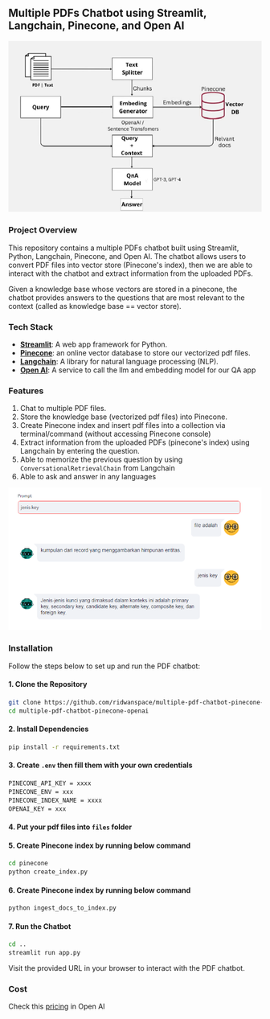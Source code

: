 ## Multiple PDFs Chatbot using Streamlit, Langchain, Pinecone, and Open AI

![Chatbot](./asset/pinecone.png)

### Project Overview
This repository contains a multiple PDFs chatbot built using Streamlit, Python, Langchain, Pinecone, and Open AI. The chatbot allows users to convert PDF files into vector store (Pinecone's index), then we are able to interact with the chatbot and extract information from the uploaded PDFs.

Given a knowledge base whose vectors are stored in a pinecone, the chatbot provides answers to the questions that are most relevant to the context (called as knowledge base == vector store).

### Tech Stack
* [**Streamlit**](https://streamlit.io/): A web app framework for Python.
* [**Pinecone**](https://www.pinecone.io/): an online vector database to store our vectorized pdf files.
* [**Langchain**](https://python.langchain.com/docs/get_started/introduction): A library for natural language processing (NLP).
* [**Open AI**](https://platform.openai.com/docs/overview): A service to call the llm and embedding model for our QA app

### Features
1. Chat to multiple PDF files.
2. Store the knowledge base (vectorized pdf files) into Pinecone.
3. Create Pinecone index and insert pdf files into a collection via terminal/command (without accessing Pinecone console)
4. Extract information from the uploaded PDFs (pinecone's index) using Langchain by entering the question.
5. Able to memorize the previous question by using `ConversationalRetrievalChain` from Langchain
6. Able to ask and answer in any languages

![Screenshot](./asset/screenshot.png)

### Installation
Follow the steps below to set up and run the PDF chatbot:

#### 1. Clone the Repository

```bash
git clone https://github.com/ridwanspace/multiple-pdf-chatbot-pinecone-openai.git
cd multiple-pdf-chatbot-pinecone-openai
```

#### 2. Install Dependencies
```bash
pip install -r requirements.txt
```
#### 3. Create `.env` then fill them with your own credentials
```bash
PINECONE_API_KEY = xxxx
PINECONE_ENV = xxx
PINECONE_INDEX_NAME = xxxx
OPENAI_KEY = xxx
```

#### 4. Put your pdf files into `files` folder

#### 5. Create Pinecone index by running below command
```bash
cd pinecone
python create_index.py
```

#### 6. Create Pinecone index by running below command
```bash
python ingest_docs_to_index.py
```

#### 7. Run the Chatbot
```bash
cd ..
streamlit run app.py
```
Visit the provided URL in your browser to interact with the PDF chatbot.



### Cost
Check this [pricing](https://openai.com/pricing) in Open AI

